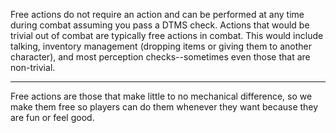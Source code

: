 Free actions do not require an action and can be performed at any time during combat assuming you pass a DTMS check. Actions that would be trivial out of combat are typically free actions in combat. This would include talking, inventory management (dropping items or giving them to another character), and most perception checks--sometimes even those that are non-trivial.

---

Free actions are those that make little to no mechanical difference, so we make them free so players can do them whenever they want because they are fun or feel good.